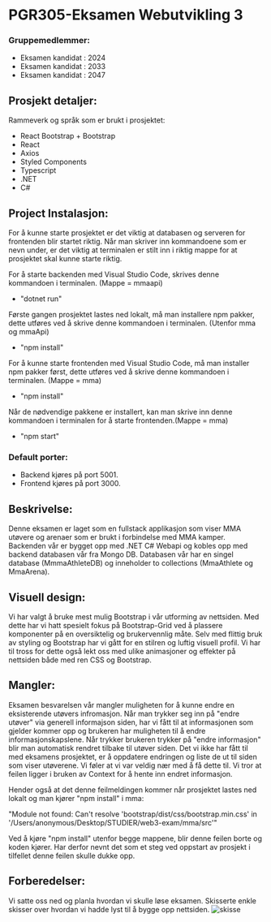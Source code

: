 # PGR305-Eksamen Webutvikling 3

### Gruppemedlemmer:

* Eksamen kandidat : 2024
* Eksamen kandidat : 2033
* Eksamen kandidat : 2047

## Prosjekt detaljer:

Rammeverk og språk som er brukt i prosjektet: 

- React Bootstrap + Bootstrap
- React
- Axios
- Styled Components
- Typescript
- .NET
- C#

## Project Instalasjon:

For å kunne starte prosjektet er det viktig at databasen og serveren for frontenden blir startet riktig. Når man skriver inn kommandoene som er nevn under, er det viktig at terminalen er stilt inn i riktig mappe for at prosjektet skal kunne starte riktig. 

For å starte backenden med Visual Studio Code, skrives denne kommandoen i terminalen. (Mappe = mmaapi)

- "dotnet run"

Første gangen prosjektet lastes ned lokalt, må man installere npm pakker, dette utføres ved å skrive denne kommandoen i terminalen. (Utenfor mma og mmaApi)

- "npm install"

For å kunne starte frontenden med Visual Studio Code, må man installer npm pakker først, dette utføres ved å skrive denne kommandoen i terminalen. (Mappe = mma)

- "npm install"

Når de nødvendige pakkene er installert, kan man skrive inn denne kommandoen i terminalen for å starte frontenden.(Mappe = mma)

- "npm start"

### Default porter:

- Backend kjøres på port 5001.
- Frontend kjøres på port 3000.

## Beskrivelse:

Denne eksamen er laget som en fullstack applikasjon som viser MMA utøvere og arenaer som er brukt i forbindelse med MMA kamper. Backenden vår er bygget opp med .NET C# Webapi og kobles opp med backend databasen vår fra Mongo DB. Databasen vår har en singel database (MmmaAthleteDB) og inneholder to collections (MmaAthlete og MmaArena).

## Visuell design:

Vi har valgt å bruke mest mulig Bootstrap i vår utforming av nettsiden. Med dette har vi hatt spesielt fokus på Bootstrap-Grid ved å plassere komponenter på en oversiktelig og brukervennlig måte. Selv med flittig bruk av styling og Bootstrap har vi gått for en stilren og luftig visuell profil. Vi har til tross for dette også lekt oss med ulike animasjoner og effekter på nettsiden både med ren CSS og Bootstrap.

## Mangler:

Eksamen besvarelsen vår mangler muligheten for å kunne endre en eksisterende utøvers infromasjon. Når man trykker seg inn på "endre utøver" via generell informajson siden, har vi fått til at informasjonen som gjelder kommer opp og brukeren har muligheten til å endre informasjonskapslene. Når trykker brukeren trykker på "endre informasjon" blir man automatisk rendret tilbake til utøver siden. Det vi ikke har fått til med eksamens prosjektet, er å oppdatere endringen og liste de ut til siden som viser utøverene. Vi føler at vi var veldig nær med å få dette til. Vi tror at feilen ligger i bruken av Context for å hente inn endret informasjon. 

Hender også at det denne feilmeldingen kommer når prosjektet lastes ned lokalt og man kjører "npm install" i mma: 

"Module not found: Can't resolve 'bootstrap/dist/css/bootstrap.min.css' in '/Users/anonymous/Desktop/STUDIER/web3-exam/mma/src'"
                   
Ved å kjøre "npm install" utenfor begge mappene, blir denne feilen borte og koden kjører. Har derfor nevnt det som et steg ved oppstart av prosjekt i tilfellet denne feilen skulle dukke opp. 


## Forberedelser:

Vi satte oss ned og planla hvordan vi skulle løse eksamen. Skisserte enkle skisser over hvordan vi hadde lyst til å bygge opp nettsiden.
![skisse](https://user-images.githubusercontent.com/54721335/142794157-48e5b0b2-687c-499b-9067-5c0d1c84d53e.jpeg)


